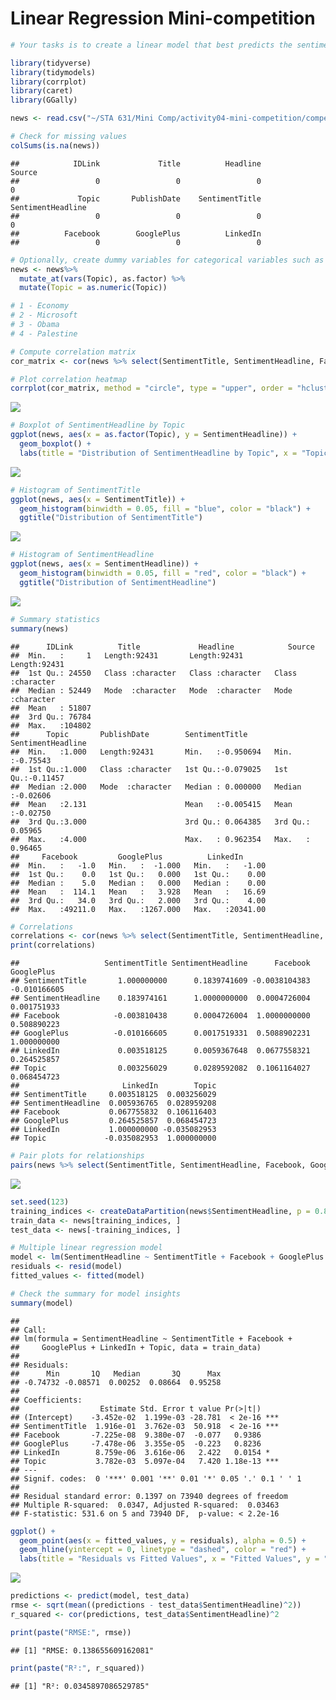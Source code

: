 Linear Regression Mini-competition
================

``` r
# Your tasks is to create a linear model that best predicts the sentiment of the sentiment score for a news items’ headline.
```

``` r
library(tidyverse)
library(tidymodels)
library(corrplot)
library(caret)
library(GGally)
```

``` r
news <- read.csv("~/STA 631/Mini Comp/activity04-mini-competition/competition-files/data/news.csv")
```

``` r
# Check for missing values
colSums(is.na(news))
```

    ##            IDLink             Title          Headline            Source 
    ##                 0                 0                 0                 0 
    ##             Topic       PublishDate    SentimentTitle SentimentHeadline 
    ##                 0                 0                 0                 0 
    ##          Facebook        GooglePlus          LinkedIn 
    ##                 0                 0                 0

``` r
# Optionally, create dummy variables for categorical variables such as 'Topic'
news <- news%>% 
  mutate_at(vars(Topic), as.factor) %>%
  mutate(Topic = as.numeric(Topic))

# 1 - Economy
# 2 - Microsoft
# 3 - Obama
# 4 - Palestine
```

``` r
# Compute correlation matrix
cor_matrix <- cor(news %>% select(SentimentTitle, SentimentHeadline, Facebook, GooglePlus, LinkedIn))

# Plot correlation heatmap
corrplot(cor_matrix, method = "circle", type = "upper", order = "hclust", tl.col = "black", tl.srt = 45)
```

![](mini-competition_files/figure-gfm/Correlation%20Heatmap-1.png)<!-- -->

``` r
# Boxplot of SentimentHeadline by Topic
ggplot(news, aes(x = as.factor(Topic), y = SentimentHeadline)) +
  geom_boxplot() +
  labs(title = "Distribution of SentimentHeadline by Topic", x = "Topic", y = "SentimentHeadline")
```

![](mini-competition_files/figure-gfm/Boxplots%20for%20Categorical%20Variables-1.png)<!-- -->

``` r
# Histogram of SentimentTitle
ggplot(news, aes(x = SentimentTitle)) + 
  geom_histogram(binwidth = 0.05, fill = "blue", color = "black") +
  ggtitle("Distribution of SentimentTitle")
```

![](mini-competition_files/figure-gfm/Visualization-1.png)<!-- -->

``` r
# Histogram of SentimentHeadline
ggplot(news, aes(x = SentimentHeadline)) + 
  geom_histogram(binwidth = 0.05, fill = "red", color = "black") +
  ggtitle("Distribution of SentimentHeadline")
```

![](mini-competition_files/figure-gfm/Visualization-2.png)<!-- -->

``` r
# Summary statistics
summary(news)
```

    ##      IDLink          Title             Headline            Source         
    ##  Min.   :     1   Length:92431       Length:92431       Length:92431      
    ##  1st Qu.: 24550   Class :character   Class :character   Class :character  
    ##  Median : 52449   Mode  :character   Mode  :character   Mode  :character  
    ##  Mean   : 51807                                                           
    ##  3rd Qu.: 76784                                                           
    ##  Max.   :104802                                                           
    ##      Topic       PublishDate        SentimentTitle      SentimentHeadline 
    ##  Min.   :1.000   Length:92431       Min.   :-0.950694   Min.   :-0.75543  
    ##  1st Qu.:1.000   Class :character   1st Qu.:-0.079025   1st Qu.:-0.11457  
    ##  Median :2.000   Mode  :character   Median : 0.000000   Median :-0.02606  
    ##  Mean   :2.131                      Mean   :-0.005415   Mean   :-0.02750  
    ##  3rd Qu.:3.000                      3rd Qu.: 0.064385   3rd Qu.: 0.05965  
    ##  Max.   :4.000                      Max.   : 0.962354   Max.   : 0.96465  
    ##     Facebook         GooglePlus          LinkedIn       
    ##  Min.   :   -1.0   Min.   :  -1.000   Min.   :   -1.00  
    ##  1st Qu.:    0.0   1st Qu.:   0.000   1st Qu.:    0.00  
    ##  Median :    5.0   Median :   0.000   Median :    0.00  
    ##  Mean   :  114.1   Mean   :   3.928   Mean   :   16.69  
    ##  3rd Qu.:   34.0   3rd Qu.:   2.000   3rd Qu.:    4.00  
    ##  Max.   :49211.0   Max.   :1267.000   Max.   :20341.00

``` r
# Correlations
correlations <- cor(news %>% select(SentimentTitle, SentimentHeadline, Facebook, GooglePlus, LinkedIn, Topic))
print(correlations)
```

    ##                   SentimentTitle SentimentHeadline      Facebook   GooglePlus
    ## SentimentTitle       1.000000000      0.1839741609 -0.0038104383 -0.010166605
    ## SentimentHeadline    0.183974161      1.0000000000  0.0004726004  0.001751933
    ## Facebook            -0.003810438      0.0004726004  1.0000000000  0.508890223
    ## GooglePlus          -0.010166605      0.0017519331  0.5088902231  1.000000000
    ## LinkedIn             0.003518125      0.0059367648  0.0677558321  0.264525857
    ## Topic                0.003256029      0.0289592082  0.1061164027  0.068454723
    ##                       LinkedIn        Topic
    ## SentimentTitle     0.003518125  0.003256029
    ## SentimentHeadline  0.005936765  0.028959208
    ## Facebook           0.067755832  0.106116403
    ## GooglePlus         0.264525857  0.068454723
    ## LinkedIn           1.000000000 -0.035082953
    ## Topic             -0.035082953  1.000000000

``` r
# Pair plots for relationships
pairs(news %>% select(SentimentTitle, SentimentHeadline, Facebook, GooglePlus, LinkedIn))
```

![](mini-competition_files/figure-gfm/unnamed-chunk-2-1.png)<!-- -->

``` r
set.seed(123)
training_indices <- createDataPartition(news$SentimentHeadline, p = 0.8, list = FALSE)
train_data <- news[training_indices, ]
test_data <- news[-training_indices, ]
```

``` r
# Multiple linear regression model
model <- lm(SentimentHeadline ~ SentimentTitle + Facebook + GooglePlus + LinkedIn + Topic, data = train_data)
residuals <- resid(model)
fitted_values <- fitted(model)

# Check the summary for model insights
summary(model)
```

    ## 
    ## Call:
    ## lm(formula = SentimentHeadline ~ SentimentTitle + Facebook + 
    ##     GooglePlus + LinkedIn + Topic, data = train_data)
    ## 
    ## Residuals:
    ##      Min       1Q   Median       3Q      Max 
    ## -0.74732 -0.08571  0.00252  0.08664  0.95258 
    ## 
    ## Coefficients:
    ##                  Estimate Std. Error t value Pr(>|t|)    
    ## (Intercept)    -3.452e-02  1.199e-03 -28.781  < 2e-16 ***
    ## SentimentTitle  1.916e-01  3.762e-03  50.918  < 2e-16 ***
    ## Facebook       -7.225e-08  9.380e-07  -0.077   0.9386    
    ## GooglePlus     -7.478e-06  3.355e-05  -0.223   0.8236    
    ## LinkedIn        8.759e-06  3.616e-06   2.422   0.0154 *  
    ## Topic           3.782e-03  5.097e-04   7.420 1.18e-13 ***
    ## ---
    ## Signif. codes:  0 '***' 0.001 '**' 0.01 '*' 0.05 '.' 0.1 ' ' 1
    ## 
    ## Residual standard error: 0.1397 on 73940 degrees of freedom
    ## Multiple R-squared:  0.0347, Adjusted R-squared:  0.03463 
    ## F-statistic: 531.6 on 5 and 73940 DF,  p-value: < 2.2e-16

``` r
ggplot() +
  geom_point(aes(x = fitted_values, y = residuals), alpha = 0.5) +
  geom_hline(yintercept = 0, linetype = "dashed", color = "red") +
  labs(title = "Residuals vs Fitted Values", x = "Fitted Values", y = "Residuals")
```

![](mini-competition_files/figure-gfm/Residual%20Plots-1.png)<!-- -->

``` r
predictions <- predict(model, test_data)
rmse <- sqrt(mean((predictions - test_data$SentimentHeadline)^2))
r_squared <- cor(predictions, test_data$SentimentHeadline)^2

print(paste("RMSE:", rmse))
```

    ## [1] "RMSE: 0.138655609162081"

``` r
print(paste("R²:", r_squared))
```

    ## [1] "R²: 0.0345897086529785"
